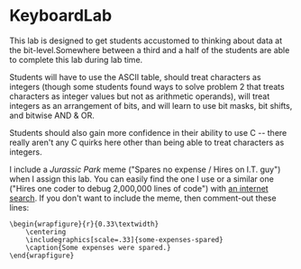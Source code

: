 # KeyboardLab

This lab is designed to get students accustomed to thinking about data at the
bit-level.Somewhere between a third and a half of the students are able to 
complete this lab during lab time.

Students will have to use the ASCII table, should treat characters as integers
(though some students found ways to solve problem 2 that treats characters as
integer values but not as arithmetic operands), will treat integers as an
arrangement of bits, and will learn to use bit masks, bit shifts, and bitwise
AND & OR.

Students should also gain more confidence in their ability to use C -- there
really aren't any C quirks here other than being able to treat characters as
integers.

I include a *Jurassic Park* meme ("Spares no expense / Hires on I.T. guy") when
I assign this lab. You can easily find the one I use or a similar one ("Hires
one coder to debug 2,000,000 lines of code") with [an internet
search](https://www.google.com/search?q=spares+no+expense+hires+one+it+guy&tbm=isch). If you don't want to
include the meme, then comment-out these lines:
```
\begin{wrapfigure}{r}{0.33\textwidth}
    \centering
    \includegraphics[scale=.33]{some-expenses-spared}
    \caption{Some expenses were spared.}
\end{wrapfigure}
```

